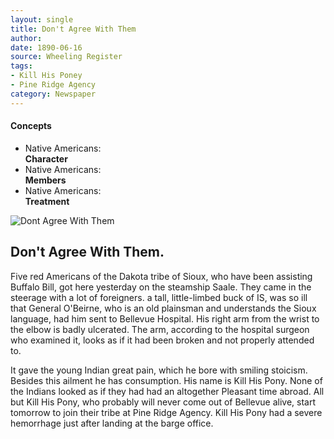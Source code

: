 ```yaml
---
layout: single
title: Don't Agree With Them
author: 
date: 1890-06-16
source: Wheeling Register
tags: 
- Kill His Poney
- Pine Ridge Agency
category: Newspaper
---
```

<div class="concepts">
    <h4>Concepts</h4>
    <div class="keywords">
        <ul>
            <li>
                <span title="NA:Character" style="background-color: transparent;">
                    <a title="NA:Character" onmouseover="highlightSpan(this.getAttribute('title'))">
                        Native Americans:
                        <br />
                        <strong>Character</strong>
                    </a>  
                </span>
            </li>
            <li>
                <span title="NA:Members" style="background-color: transparent;">
                    <a title="NA:Members" onmouseover="highlightSpan(this.getAttribute('title'))">
                        Native Americans:
                        <br />
                        <strong>Members</strong>
                    </a>  
                </span>
            </li>
            <li>
                <span title="NA:Treatment" style="background-color: transparent;">
                    <a title="NA:Treatment" onmouseover="highlightSpan(this.getAttribute('title'))">
                        Native Americans:
                        <br />
                        <strong>Treatment</strong>
                    </a>  
                </span>
            </li>
        </ul>
    </div>
</div>

![Dont Agree With Them](http://codyarchive.org/figures/250/wfc.nsp03102.1.jpg "Dont Agree With Them")

## Don't Agree With Them.

<span title="NA:Members" style="background-color:transparent">Five red Americans of the Dakota tribe of Sioux</span>, who have been assisting Buffalo Bill, got here yesterday on the steamship Saale. They came in the steerage with a lot of foreigners. a tall, little-limbed buck of IS, was so ill that General O'Beirne, who is an old plainsman and understands the Sioux language, had him sent to Bellevue Hospital. <span title="NA:Treatment" style="background-color:transparent">His right arm from the wrist to the elbow is badly ulcerated. The arm, according to the hospital surgeon who examined it, looks as if it had been broken and not properly attended to</span>.

It gave the young Indian great pain, which <span title="NA:Character" style="background-color:transparent">he bore with smiling stoicism</span>. Besides this ailment he has consumption. His name is <span title="NA:Members" style="background-color:transparent">Kill His Pony</span>. None of the Indians looked as if they had had an altogether Pleasant time abroad. All but <span title="NA:Members" style="background-color:transparent">Kill His Pony</span>, who probably will never come out of Bellevue alive, start tomorrow to join their tribe at Pine Ridge Agency. <span title="NA:Members" style="background-color:transparent">Kill His Pony</span> had a <span title="NA:Treatment" style="background-color:transparent">severe hemorrhage just after landing at the barge office</span>.